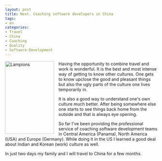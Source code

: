 ```yaml
---
layout: post
title: Next. Coaching software developers in China
tags:
- en
categories:
- Travel
- China
- Coaching
- Quality
- Software-Development
---
```


<a href="https://www.flickr.com/photos/-nach-/4378709936" title="Lampions by Frederic Chanal, on Flickr"><img src="https://farm5.staticflickr.com/4064/4378709936_2a67780e9b_m.jpg" width="162" height="240" alt="Lampions" align="left" style="margin-right: 15px"></a> Having the opportunity to combine travel and work is wonderful. It is the best and most intense way of getting to know other cultures. One gets to know upclose the good and pleasant things but also the ugly parts of the culture one lives temporarily in. 

It is also a good way to understand one's own culture much better. After being somewhere else one starts to see things back home from the outside and that is always eye opening.

So far I've been providing the professional service of coaching software development teams in Central America (Panama), North America (USA) and Europe (Germany). While doing it in the US I learned a good deal about Indian and Korean (work) culture as well.

In just two days my family and I will travel to China for a few months.
<br clear="all">

